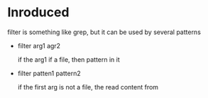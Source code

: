 # Inroduced
filter is something like grep, but it can be used by several patterns

- filter arg1 agr2

  if the arg1 if a file, then pattern in it

- filter patten1 pattern2

  if the first arg is not a file, the read content from <STDIN>
